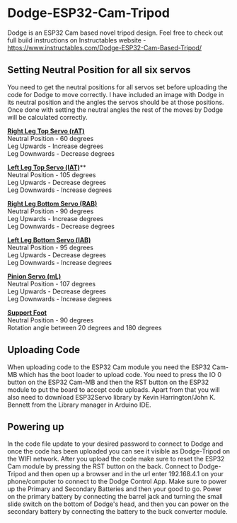 # Dodge-ESP32-Cam-Tripod
Dodge is an ESP32 Cam based novel tripod design.  Feel free to check out full build instructions on Instructables website - https://www.instructables.com/Dodge-ESP32-Cam-Based-Tripod/

## Setting Neutral Position for all six servos
You need to get the neutral positions for all servos set before uploading the code for Dodge to move correctly.  I have included an image with Dodge in its neutral position and the angles the servos should be at those positions.
Once done with setting the neutral angles the rest of the moves by Dodge will be calculated correctly.


<ins>**Right Leg Top Servo (rAT)**</ins>\
Neutral Position - 60 degrees\
Leg Upwards - Increase degrees\
Leg Downwards - Decrease degrees

<ins>**Left Leg Top Servo (lAT)**</ins>**\
Neutral Position - 105 degrees\
Leg Upwards - Decrease degrees\
Leg Downwards - Increase degrees

<ins>**Right Leg Bottom Servo (RAB)**</ins>\
Neutral Position - 90 degrees\
Leg Upwards - Increase degrees\
Leg Downwards - Decrease degrees

<ins>**Left Leg Bottom Servo (lAB)**</ins>\
Neutral Position - 95 degrees\
Leg Upwards - Decrease degrees\
Leg Downwards - Increase degrees

<ins>**Pinion Servo (mL)**</ins>\
Neutral Position - 107 degrees\
Leg Upwards - Decrease degrees\
Leg Downwards - Increase degrees

<ins>**Support Foot**</ins>\
Neutral Position - 90 degrees\
Rotation angle between 20 degrees and 180 degrees


## Uploading Code
When uploading code to the ESP32 Cam module you need the ESP32 Cam-MB which has the boot loader to upload code. You need to press the IO 0 button on the ESP32 Cam-MB and then the RST button on the ESP32 module to put the board to accept code uploads. Apart from that you will also need to download ESP32Servo library by Kevin Harrington/John K. Bennett from the Library manager in Arduino IDE.

## Powering up
In the code file update to your desired password to connect to Dodge and once the code has been uploaded you can see it visible as Dodge-Tripod on the WIFI network. After you upload the code make sure to reset the ESP32 Cam module by pressing the RST button on the back. Connect to Dodge-Tripod and then open up a browser and in the url enter 192.168.4.1 on your phone/computer to connect to the Dodge Control App. Make sure to power up the Primary and Secondary Batteries and then your good to go. Power on the primary battery by connecting the barrel jack and turning the small slide switch on the bottom of Dodge's head, and then you can power on the secondary battery by connecting the battery to the buck converter module.


